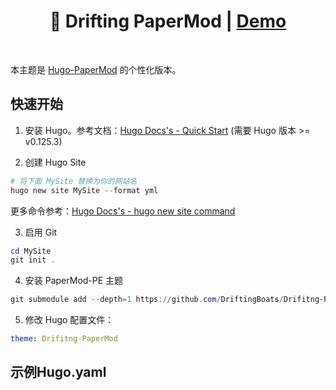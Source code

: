 <h1 align=center>🚧 Drifting PaperMod | <a href="https://blog.drifting.boats" rel="nofollow">Demo</a></h1>

<br>

本主题是 [Hugo-PaperMod](https://github.com/adityatelange/hugo-PaperMod) 的个性化版本。

## 快速开始

1. 安装 Hugo。参考文档：[Hugo Docs's - Quick Start](https://gohugo.io/getting-started/quick-start/)
   (需要 Hugo 版本 >= v0.125.3)

2. 创建 Hugo Site

```powershell
# 将下面 MySite 替换为你的网站名
hugo new site MySite --format yml
```

更多命令参考：[Hugo Docs's - hugo new site command](https://gohugo.io/commands/hugo_new_site/#synopsis)

3. 启用 Git

```powershell
cd MySite
git init .
```

4. 安装 PaperMod-PE 主题

```powershell
git submodule add --depth=1 https://github.com/DriftingBoats/Drifitng-PaperMod.git themes/Drifitng-PaperMod
```

5. 修改 Hugo 配置文件：

```yaml
theme: Drifitng-PaperMod
```

## 示例Hugo.yaml


